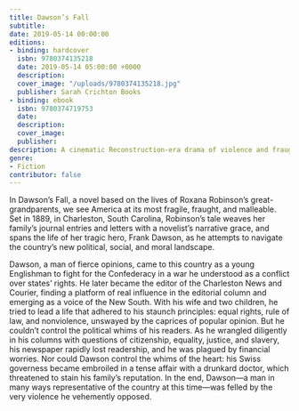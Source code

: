 ```yaml
---
title: Dawson’s Fall
subtitle:
date: 2019-05-14 00:00:00
editions:
- binding: hardcover
  isbn: 9780374135218
  date: 2019-05-14 05:00:00 +0000
  description: 
  cover_image: "/uploads/9780374135218.jpg"
  publisher: Sarah Crichton Books
- binding: ebook
  isbn: 9780374719753
  date: 
  description:
  cover_image: 
  publisher: 
description: A cinematic Reconstruction-era drama of violence and fraught moral reckoning.
genre:
- Fiction
contributor: false
---
```

In Dawson’s Fall, a novel based on the lives of Roxana Robinson’s great-grandparents, we see America at its most fragile, fraught, and malleable. Set in 1889, in Charleston, South Carolina, Robinson’s tale weaves her family’s journal entries and letters with a novelist’s narrative grace, and spans the life of her tragic hero, Frank Dawson, as he attempts to navigate the country’s new political, social, and moral landscape.

Dawson, a man of fierce opinions, came to this country as a young Englishman to fight for the Confederacy in a war he understood as a conflict over states’ rights. He later became the editor of the Charleston News and Courier, finding a platform of real influence in the editorial column and emerging as a voice of the New South. With his wife and two children, he tried to lead a life that adhered to his staunch principles: equal rights, rule of law, and nonviolence, unswayed by the caprices of popular opinion. But he couldn’t control the political whims of his readers. As he wrangled diligently in his columns with questions of citizenship, equality, justice, and slavery, his newspaper rapidly lost readership, and he was plagued by financial worries. Nor could Dawson control the whims of the heart: his Swiss governess became embroiled in a tense affair with a drunkard doctor, which threatened to stain his family’s reputation. In the end, Dawson—a man in many ways representative of the country at this time—was felled by the very violence he vehemently opposed.